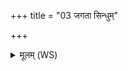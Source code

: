+++
title = "03 जगता सिन्धुम्"

+++
<details><summary>मूलम् (WS)</summary>

जगता सिन्धुं दिव्यस्तभायद्रथन्तरे सूर्यं पर्यपश्यत् ।  
गायत्रस्य समिधस्तिस्र आहुस्ततो मह्ना प्र रिरिचे महित्वा ॥ ३ ॥
</details>